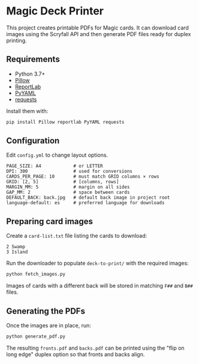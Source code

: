# Magic Deck Printer

This project creates printable PDFs for Magic cards. It can download card images using the Scryfall API and then generate PDF files ready for duplex printing.

## Requirements

- Python 3.7+
- [Pillow](https://pypi.org/project/Pillow/)
- [ReportLab](https://pypi.org/project/reportlab/)
- [PyYAML](https://pypi.org/project/PyYAML/)
- [requests](https://pypi.org/project/requests/)

Install them with:

```bash
pip install Pillow reportlab PyYAML requests
```

## Configuration

Edit `config.yml` to change layout options.

```
PAGE_SIZE: A4            # or LETTER
DPI: 300                 # used for conversions
CARDS_PER_PAGE: 10       # must match GRID columns × rows
GRID: [2, 5]             # [columns, rows]
MARGIN_MM: 5             # margin on all sides
GAP_MM: 2                # space between cards
DEFAULT_BACK: back.jpg   # default back image in project root
language-default: es     # preferred language for downloads
```

## Preparing card images

Create a `card-list.txt` file listing the cards to download:

```
2 Swamp
3 Island
```

Run the downloader to populate `deck-to-print/` with the required images:

```bash
python fetch_images.py
```

Images of cards with a different back will be stored in matching `F##` and `B##` files.

## Generating the PDFs

Once the images are in place, run:

```bash
python generate_pdf.py
```

The resulting `fronts.pdf` and `backs.pdf` can be printed using the
"flip on long edge" duplex option so that fronts and backs align.
